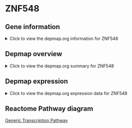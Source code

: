 <h1>ZNF548</h1>

<h2>Gene information</h2>
<details>
  <summary>Click to view the depmap.org information for ZNF548</summary>
  <iframe src="https://depmap.org/portal/gene/ZNF548?tab=about" style="border:none;width:100%;height:800px"></iframe>
</details>

<h2>Depmap overview</h2>
<details>
  <summary>Click to view the depmap.org summary for ZNF548</summary>
  <iframe src="https://depmap.org/portal/gene/ZNF548?tab=overview" style="border:none;width:100%;height:800px"></iframe>
</details>

<h2>Depmap expression</h2>
<details>
  <summary>Click to view the depmap.org expression data for ZNF548</summary>
  <iframe src="https://depmap.org/portal/gene/ZNF548?tab=characterization" style="border:none;width:100%;height:800px"></iframe>
</details>



<h2>Reactome Pathway diagram</h2>
<a href="https://reactome.org/PathwayBrowser/#/R-HSA-212436" target="_BLANK">Generic Transcription Pathway</a>



